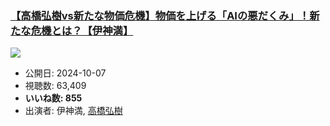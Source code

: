 ### [【高橋弘樹vs新たな物価危機】物価を上げる「AIの悪だくみ」！新たな危機とは？【伊神満】](https://www.youtube.com/watch?v=jFyyGJa1CPk)
[![](https://img.youtube.com/vi/jFyyGJa1CPk/sddefault.jpg)](https://www.youtube.com/watch?v=jFyyGJa1CPk)
-   公開日: 2024-10-07
-   視聴数: 63,409
-   **いいね数: 855**
-   出演者: 伊神満, [高橋弘樹](/rehacq_fan/people/高橋弘樹 "wikilink")
